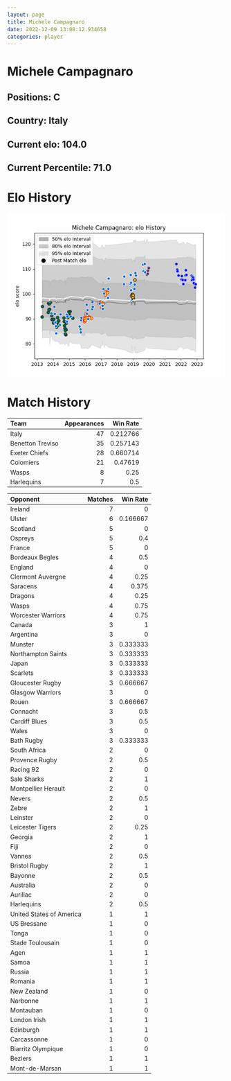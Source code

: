 ```yaml
---  
layout: page  
title: Michele Campagnaro  
date: 2022-12-09 13:08:12.934658  
categories: player  
---
```

# Michele Campagnaro

## Positions: C

## Country: Italy

## Current elo: 104.0

## Current Percentile: 71.0

# Elo History


![elo history](history_MicheleCampagnaro.png)
# Match History


| Team             |   Appearances |   Win Rate |
|:-----------------|--------------:|-----------:|
| Italy            |            47 |   0.212766 |
| Benetton Treviso |            35 |   0.257143 |
| Exeter Chiefs    |            28 |   0.660714 |
| Colomiers        |            21 |   0.47619  |
| Wasps            |             8 |   0.25     |
| Harlequins       |             7 |   0.5      |

| Opponent                 |   Matches |   Win Rate |
|:-------------------------|----------:|-----------:|
| Ireland                  |         7 |   0        |
| Ulster                   |         6 |   0.166667 |
| Scotland                 |         5 |   0        |
| Ospreys                  |         5 |   0.4      |
| France                   |         5 |   0        |
| Bordeaux Begles          |         4 |   0.5      |
| England                  |         4 |   0        |
| Clermont Auvergne        |         4 |   0.25     |
| Saracens                 |         4 |   0.375    |
| Dragons                  |         4 |   0.25     |
| Wasps                    |         4 |   0.75     |
| Worcester Warriors       |         4 |   0.75     |
| Canada                   |         3 |   1        |
| Argentina                |         3 |   0        |
| Munster                  |         3 |   0.333333 |
| Northampton Saints       |         3 |   0.333333 |
| Japan                    |         3 |   0.333333 |
| Scarlets                 |         3 |   0.333333 |
| Gloucester Rugby         |         3 |   0.666667 |
| Glasgow Warriors         |         3 |   0        |
| Rouen                    |         3 |   0.666667 |
| Connacht                 |         3 |   0.5      |
| Cardiff Blues            |         3 |   0.5      |
| Wales                    |         3 |   0        |
| Bath Rugby               |         3 |   0.333333 |
| South Africa             |         2 |   0        |
| Provence Rugby           |         2 |   0.5      |
| Racing 92                |         2 |   0        |
| Sale Sharks              |         2 |   1        |
| Montpellier Herault      |         2 |   0        |
| Nevers                   |         2 |   0.5      |
| Zebre                    |         2 |   1        |
| Leinster                 |         2 |   0        |
| Leicester Tigers         |         2 |   0.25     |
| Georgia                  |         2 |   1        |
| Fiji                     |         2 |   0        |
| Vannes                   |         2 |   0.5      |
| Bristol Rugby            |         2 |   1        |
| Bayonne                  |         2 |   0.5      |
| Australia                |         2 |   0        |
| Aurillac                 |         2 |   0        |
| Harlequins               |         2 |   0.5      |
| United States of America |         1 |   1        |
| US Bressane              |         1 |   0        |
| Tonga                    |         1 |   0        |
| Stade Toulousain         |         1 |   0        |
| Agen                     |         1 |   1        |
| Samoa                    |         1 |   1        |
| Russia                   |         1 |   1        |
| Romania                  |         1 |   1        |
| New Zealand              |         1 |   0        |
| Narbonne                 |         1 |   1        |
| Montauban                |         1 |   0        |
| London Irish             |         1 |   1        |
| Edinburgh                |         1 |   1        |
| Carcassonne              |         1 |   0        |
| Biarritz Olympique       |         1 |   0        |
| Beziers                  |         1 |   1        |
| Mont-de-Marsan           |         1 |   1        |